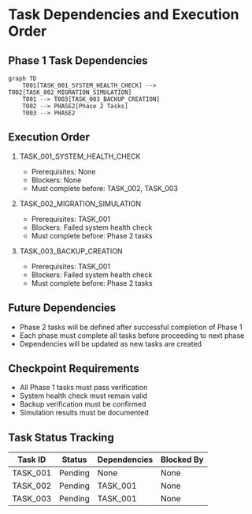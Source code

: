 # Task Dependencies and Execution Order

## Phase 1 Task Dependencies

```mermaid
graph TD
    T001[TASK_001_SYSTEM_HEALTH_CHECK] --> T002[TASK_002_MIGRATION_SIMULATION]
    T001 --> T003[TASK_003_BACKUP_CREATION]
    T002 --> PHASE2[Phase 2 Tasks]
    T003 --> PHASE2
```

## Execution Order
1. TASK_001_SYSTEM_HEALTH_CHECK
   - Prerequisites: None
   - Blockers: None
   - Must complete before: TASK_002, TASK_003

2. TASK_002_MIGRATION_SIMULATION
   - Prerequisites: TASK_001
   - Blockers: Failed system health check
   - Must complete before: Phase 2 tasks

3. TASK_003_BACKUP_CREATION
   - Prerequisites: TASK_001
   - Blockers: Failed system health check
   - Must complete before: Phase 2 tasks

## Future Dependencies
- Phase 2 tasks will be defined after successful completion of Phase 1
- Each phase must complete all tasks before proceeding to next phase
- Dependencies will be updated as new tasks are created

## Checkpoint Requirements
- All Phase 1 tasks must pass verification
- System health check must remain valid
- Backup verification must be confirmed
- Simulation results must be documented

## Task Status Tracking
| Task ID | Status | Dependencies | Blocked By |
|---------|--------|--------------|------------|
| TASK_001 | Pending | None | None |
| TASK_002 | Pending | TASK_001 | None |
| TASK_003 | Pending | TASK_001 | None |

